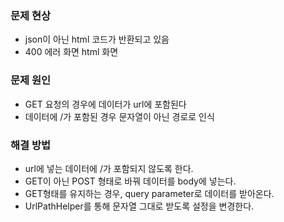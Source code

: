 ### 문제 현상
- json이 아닌 html 코드가 반환되고 있음
- 400 에러 화면 html 화면

### 문제 원인
- GET 요청의 경우에 데이터가 url에 포함된다
- 데이터에 /가 포함된 경우 문자열이 아닌 경로로 인식

### 해결 방법
- url에 넣는 데이터에 /가 포함되지 않도록 한다.
- GET이 아닌 POST 형태로 바꿔 데이터를 body에 넣는다.
- GET형태를 유지하는 경우, query parameter로 데이터를 받아온다.
- UrlPathHelper를 통해 문자열 그대로 받도록 설정을 변경한다.

